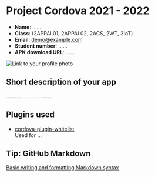 # Project Cordova 2021 - 2022

- **Name**: ......
- **Class**: (2APPAI 01, 2APPAI 02, 2ACS, 2WT, 3IoT)
- **Email**: <a href="mailto:demo@example.com">demo@example.com</a>
- **Student number**: ......
- **APK download URL**: ......

![Link to your profile photo](https://cdn.iconscout.com/icon/free/png-256/user-2451533-2082543.png)

## Short description of your app

...............................

## Plugins used

- [cordova-plugin-whitelist](https://cordova.apache.org/docs/en/latest/reference/cordova-plugin-whitelist/)  
Used for ...


## Tip: GitHub Markdown
[Basic writing and formatting Markdown syntax](https://docs.github.com/en/github/writing-on-github/basic-writing-and-formatting-syntax)
